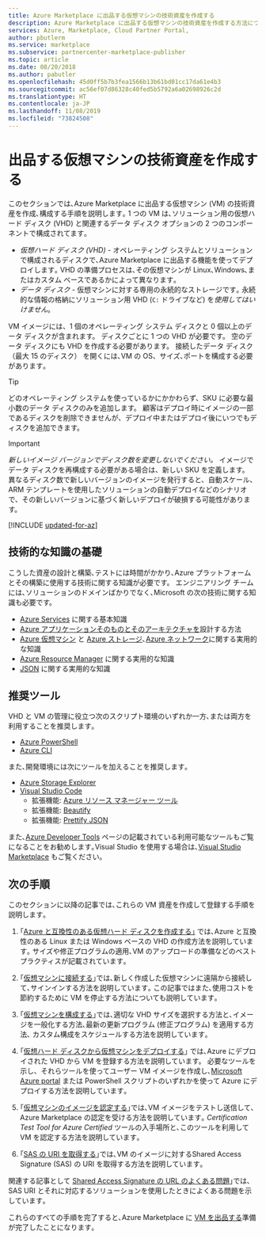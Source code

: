 ```yaml
---
title: Azure Marketplace に出品する仮想マシンの技術資産を作成する
description: Azure Marketplace に出品する仮想マシンの技術資産を作成する方法について説明します。
services: Azure, Marketplace, Cloud Partner Portal,
author: pbutlerm
ms.service: marketplace
ms.subservice: partnercenter-marketplace-publisher
ms.topic: article
ms.date: 08/20/2018
ms.author: pabutler
ms.openlocfilehash: 45d0ff5b7b3fea1566b13b61bd01cc17da61e4b3
ms.sourcegitcommit: ac56ef07d86328c40fed5b5792a6a02698926c2d
ms.translationtype: HT
ms.contentlocale: ja-JP
ms.lasthandoff: 11/08/2019
ms.locfileid: "73824508"
---
```

# <a name="create-technical-assets-for-a-virtual-machine-offer"></a>出品する仮想マシンの技術資産を作成する

このセクションでは､Azure Marketplace に出品する仮想マシン (VM) の技術資産を作成､構成する手順を説明します｡  1 つの VM は､ソリューション用の仮想ハード ディスク (VHD) と関連するデータ ディスク オプションの 2 つのコンポーネントで構成されてます｡  

- *仮想ハード ディスク (VHD)* - オペレーティング システムとソリューションで構成されるディスクで､Azure Marketplace に出品する機能を使ってデプロイします｡ VHD の準備プロセスは､その仮想マシンが Linux､Windows､またはカスタム ベースであるかによって異なります｡
- *データ ディスク* - 仮想マシンに対する専用の永続的なストレージです｡ 永続的な情報の格納にソリューション用 VHD (`C:` ドライブなど) を*使用してはいけません*｡

VM イメージには、1 個のオペレーティング システム ディスクと 0 個以上のデータ ディスクが含まれます。 ディスクごとに 1 つの VHD が必要です。 空のデータ ディスクにも VHD を作成する必要があります。
接続したデータ ディスク （最大 15 のディスク） を開くには､VM の OS、サイズ､ポートを構成する必要があります｡

> [!TIP] 
> どのオペレーティング システムを使っているかにかかわらず、SKU に必要な最小数のデータ ディスクのみを追加します。 顧客はデプロイ時にイメージの一部であるディスクを削除できませんが、デプロイ中またはデプロイ後にいつでもディスクを追加できます。 

> [!IMPORTANT]
> *新しいイメージ バージョンでディスク数を変更しないでください。* イメージでデータ ディスクを再構成する必要がある場合は、新しい SKU を定義します。 異なるディスク数で新しいバージョンのイメージを発行すると、自動スケール、ARM テンプレートを使用したソリューションの自動デプロイなどのシナリオで、その新しいバージョンに基づく新しいデプロイが破損する可能性があります。

[!INCLUDE [updated-for-az](../../../../includes/updated-for-az.md)]

## <a name="fundamental-technical-knowledge"></a>技術的な知識の基礎

こうした資産の設計と構築､テストには時間がかかり､Azure プラットフォームとその構築に使用する技術に関する知識が必要です。 エンジニアリング チームには､ソリューションのドメインばかりでなく､Microsoft の次の技術に関する知識も必要です。 
-   [Azure Services](https://azure.microsoft.com/services/) に関する基本知識 
-   [Azure アプリケーションそのものとそのアーキテクチャを](https://azure.microsoft.com/solutions/architecture/)設計する方法
-   [Azure 仮想マシン](https://azure.microsoft.com/services/virtual-machines/) と [Azure ストレージ](https://azure.microsoft.com/services/?filter=storage)､[Azure ネットワーク](https://azure.microsoft.com/services/?filter=networking)に関する実用的な知識
-   [Azure Resource Manager](https://azure.microsoft.com/features/resource-manager/) に関する実用的な知識
-   [JSON](https://www.json.org/) に関する実用的な知識


## <a name="suggested-tools"></a>推奨ツール 

VHD と VM の管理に役立つ次のスクリプト環境のいずれか一方､または両方を利用することを推奨します｡
-   [Azure PowerShell](https://docs.microsoft.com/powershell/azure/overview)
-   [Azure CLI](https://docs.microsoft.com/cli/azure)

また､開発環境には次にツールを加えることを推奨します｡ 

-   [Azure Storage Explorer](https://docs.microsoft.com/azure/vs-azure-tools-storage-manage-with-storage-explorer)
-   [Visual Studio Code](https://code.visualstudio.com/)
    *   拡張機能: [Azure リソース マネージャー ツール](https://marketplace.visualstudio.com/items?itemName=msazurermtools.azurerm-vscode-tools)
    *   拡張機能: [Beautify](https://marketplace.visualstudio.com/items?itemName=HookyQR.beautify)
    *   拡張機能: [Prettify JSON](https://marketplace.visualstudio.com/items?itemName=mohsen1.prettify-json)

また､[Azure Developer Tools](https://azure.microsoft.com/tools/) ページの記載されている利用可能なツールもご覧になることをお勧めします｡Visual Studio を使用する場合は､[Visual Studio Marketplace](https://marketplace.visualstudio.com/) もご覧ください｡


## <a name="next-steps"></a>次の手順

このセクションに以降の記事では､これらの VM 資産を作成して登録する手順を説明します｡

1. ｢[Azure と互換性のある仮想ハード ディスクを作成する｣](./cpp-create-vhd.md) では､Azure と互換性のある Linux または Windows ベースの VHD の作成方法を説明しています｡  サイズや修正プログラムの適用､VM のアップロードの準備などのベスト プラクティスが記載されています｡

2. ｢[仮想マシンに接続する](./cpp-connect-vm.md)｣では､新しく作成した仮想マシンに遠隔から接続して､サインインする方法を説明しています｡  この記事ではまた､使用コストを節約するために VM を停止する方法についても説明しています｡

3. ｢[仮想マシンを構成する](./cpp-configure-vm.md)｣では､適切な VHD サイズを選択する方法と､イメージを一般化する方法､最新の更新プログラム (修正プログラム) を適用する方法､ カスタム構成をスケジュールする方法を説明しています｡

4. ｢[仮想ハード ディスクから仮想マシンをデプロイする](./cpp-deploy-vm-vhd.md)｣ では､Azure にデプロイされた VHD から VM を登録する方法を説明しています。  必要なツールを示し、それらツールを使ってユーザー VM イメージを作成し､[Microsoft Azure portal](https://ms.portal.azure.com/) または PowerShell スクリプトのいずれかを使って Azure にデプロイする方法を説明しています｡ 

5. ｢[仮想マシンのイメージを認定する](./cpp-certify-vm.md)｣では､VM イメージをテストし送信して､Azure Marketplace の認定を受ける方法を説明しています｡ *Certification Test Tool for Azure Certified* ツールの入手場所と､このツールを利用して VM を認定する方法を説明しています｡ 

6. ｢[SAS の URI を取得する](./cpp-get-sas-uri.md)｣では､VM のイメージに対するShared Access Signature (SAS) の URI を取得する方法を説明しています｡
 
関連する記事として [Shared Access Signature の URL のよくある問題](./cpp-common-sas-url-issues.md)｣では､SAS URI とそれに対応するソリューションを使用したときによくある問題を示しています｡

これらのすべての手順を完了すると､Azure Marketplace に [VM を出品する](./cpp-publish-offer.md)準備が完了したことになります｡
